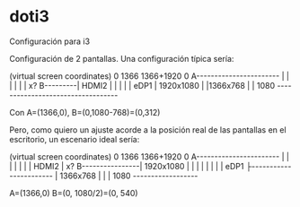 # doti3
Configuración para i3

Configuración de 2 pantallas. Una configuración típica sería:

(virtual screen coordinates)
     0       1366                 1366+1920
   0           A-----------------------
               |                      |
               |                      |
               |                      |
  x? B---------|         HDMI2        |
     |         |                      |
     |  eDP1   |       1920x1080      |
     |1366x768 |                      |
1080 ----------------------------------

Con A=(1366,0), B=(0,1080-768)=(0,312)


Pero, como quiero un ajuste acorde a la posición real de las
pantallas en el escritorio, un escenario ideal sería:

(virtual screen coordinates)
     0              1366                 1366+1920
   0                  A-----------------------
                      |                      |
                      |                      |
                      |                      |
                      |         HDMI2        |
  x? B----------------|       1920x1080      |
     |                |                      |
     |                |                      |
     |      eDP1      ├-----------------------
     |    1366x768    |
     |                |
1080 ------------------

A=(1366,0)
B=(0, 1080/2)=(0, 540)

